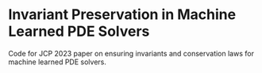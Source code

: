 # Invariant Preservation in Machine Learned PDE Solvers
Code for JCP 2023 paper on ensuring invariants and conservation laws for machine learned PDE solvers.
